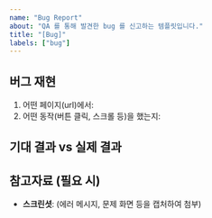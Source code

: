 ```yaml
---
name: "Bug Report"
about: "QA 를 통해 발견한 bug 를 신고하는 템플릿입니다."
title: "[Bug]"
labels: ["bug"]
---
```


## 버그 재현
1. 어떤 페이지(url)에서:
2. 어떤 동작(버튼 클릭, 스크롤 등)을 했는지:

## 기대 결과 vs 실제 결과
<!-- 정상적으로 동작한다면 어떻게 보여야/동작해야 하는지 -->
<!-- 현재 버그 상황에서 실제로 나타나는 현상을 써주세요. -->

## 참고자료 (필요 시)
- **스크린셧**: (에러 메시지, 문제 화면 등을 캡처하여 첨부)
